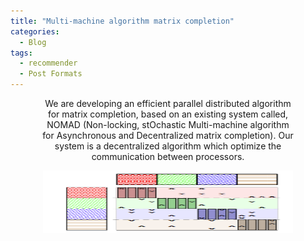 ```yaml
---
title: "Multi-machine algorithm matrix completion"
categories:
  - Blog
tags:
  - recommender
  - Post Formats
---
```


<p align="center" style="font-size: 14px; width: 80%; margin: auto;">
We are developing an efficient parallel distributed algorithm for matrix completion, based on an existing system called, NOMAD (Non-locking, stOchastic Multi-machine algorithm for Asynchronous and Decentralized matrix completion). Our system is a decentralized algorithm which optimize the communication between processors.
</p>

<p align="center">
  <img src="/assets/images/nomad.png" alt="Distributing matrix between different workers."  width="400" height="100" />
</p>


